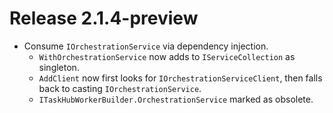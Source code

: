 # Release 2.1.4-preview

- Consume `IOrchestrationService` via dependency injection.
  - `WithOrchestrationService` now adds to `IServiceCollection` as singleton.
  - `AddClient` now first looks for `IOrchestrationServiceClient`, then falls back to casting `IOrchestrationService`.
  - `ITaskHubWorkerBuilder.OrchestrationService` marked as obsolete.
